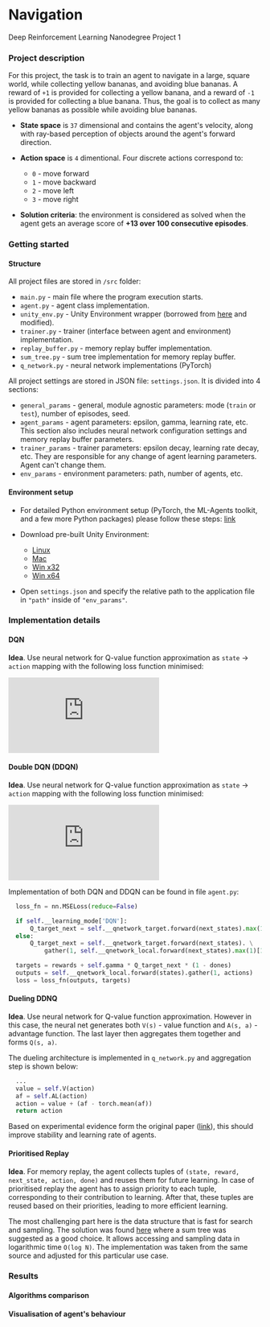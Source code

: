 # Navigation
Deep Reinforcement Learning Nanodegree Project 1

### Project description

For this project, the task is to train an agent to navigate in a large, square world, while collecting yellow bananas, and avoiding blue bananas. A reward of `+1` is provided for collecting a yellow banana, and a reward of `-1` is provided for collecting a blue banana. Thus, the goal is to collect as many yellow bananas as possible while avoiding blue bananas.

- **State space** is `37` dimensional and contains the agent's velocity, along with ray-based perception of objects around the agent's forward direction. 

- **Action space** is `4` dimentional. Four discrete actions correspond to:
  - `0` - move forward
  - `1` - move backward
  - `2` - move left
  - `3` - move right

- **Solution criteria**: the environment is considered as solved when the agent gets an average score of **+13 over 100 consecutive episodes**.

### Getting started

#### Structure

All project files are stored in `/src` folder:
- `main.py` - main file where the program execution starts.
- `agent.py` - agent class implementation.
- `unity_env.py` - Unity Environment wrapper (borrowed from [here](https://github.com/Unity-Technologies/ml-agents/blob/master/gym-unity/gym_unity/envs/unity_env.py) and modified).
- `trainer.py` - trainer (interface between agent and environment) implementation.
- `replay_buffer.py` - memory replay buffer implementation.
- `sum_tree.py` - sum tree implementation for memory replay buffer.
- `q_network.py` - neural network implementations (PyTorch)

All project settings are stored in JSON file: `settings.json`. It is divided into 4 sections: 
- `general_params` - general, module agnostic parameters: mode (`train` or `test`), number of episodes, seed.
- `agent_params` - agent parameters: epsilon, gamma, learning rate, etc. This section also includes neural network configuration settings and memory replay buffer parameters.
- `trainer_params` - trainer parameters: epsilon decay, learning rate decay, etc. They are responsible for any change of agent learning parameters. Agent can't change them.
- `env_params` - environment parameters: path, number of agents, etc.

#### Environment setup

- For detailed Python environment setup (PyTorch, the ML-Agents toolkit, and a few more Python packages) please follow these steps: [link](https://github.com/udacity/deep-reinforcement-learning#dependencies)

- Download pre-built Unity Environment:
  - [Linux](https://s3-us-west-1.amazonaws.com/udacity-drlnd/P1/Banana/Banana_Linux.zip)
  - [Mac](https://s3-us-west-1.amazonaws.com/udacity-drlnd/P1/Banana/Banana.app.zip)
  - [Win x32](https://s3-us-west-1.amazonaws.com/udacity-drlnd/P1/Banana/Banana_Windows_x86.zip)
  - [Win x64](https://s3-us-west-1.amazonaws.com/udacity-drlnd/P1/Banana/Banana_Windows_x86_64.zip)

 - Open `settings.json` and specify the relative path to the application file in `"path"` inside of `"env_params"`.

### Implementation details


#### DQN

**Idea**. Use neural network for Q-value function approximation as `state` -> `action` mapping with the following loss function minimised:

![equation](http://latex.codecogs.com/gif.latex?MSE%28r_%7Bt&plus;1%7D&plus;%5Cgamma%20%5Cmax_%7Ba%7DQ%5Et%28s_%7Bt&plus;1%7D%2C%20a%29-Q%28s_%7Bt%7D%2C%20a_%7Bt%7D%29%29)

#### Double DQN (DDQN)

**Idea**. Use neural network for Q-value function approximation as `state` -> `action` mapping with the following loss function minimised:

![equation](http://latex.codecogs.com/gif.latex?MSE%28r_%7Bt&plus;1%7D&plus;%5Cgamma%20Q%5Et%28s_%7Bt&plus;1%7D%2C%20%5Carg%5Cmax_%7Ba%7DQ%28s_%7Bt&plus;1%7D%2C%20a%29%29-Q%28s_%7Bt%7D%2C%20a_%7Bt%7D%29%29)

Implementation of both DQN and DDQN can be found in file `agent.py`:

```python
  loss_fn = nn.MSELoss(reduce=False)

  if self.__learning_mode['DQN']:
      Q_target_next = self.__qnetwork_target.forward(next_states).max(1)[0].unsqueeze(1).detach()
  else:
      Q_target_next = self.__qnetwork_target.forward(next_states). \
          gather(1, self.__qnetwork_local.forward(next_states).max(1)[1].unsqueeze(1)).detach()

  targets = rewards + self.gamma * Q_target_next * (1 - dones)
  outputs = self.__qnetwork_local.forward(states).gather(1, actions)
  loss = loss_fn(outputs, targets)
```

#### Dueling DDNQ

**Idea**. Use neural network for Q-value function approximation. However in this case, the neural net generates both `V(s)` - value function and `A(s, a)` - advantage function. The last layer then aggregates them together and forms `Q(s, a)`.

The dueling architecture is implemented in `q_network.py` and aggregation step is shown below: 

```python
  ...
  value = self.V(action)
  af = self.AL(action)
  action = value + (af - torch.mean(af))
  return action
```

Based on experimental evidence form the original paper ([link](https://arxiv.org/abs/1511.06581)), this should improve stability and learning rate of agents. 


#### Prioritised Replay

**Idea**. For memory replay, the agent collects tuples of `(state, reward, next_state, action, done)` and reuses them for future learning. In case of prioritised replay the agent has to assign priority to each tuple, corresponding to their contribution to learning. After that, these tuples are reused based on their priorities, leading to more efficient learning.

The most challenging part here is the data structure that is fast for search and sampling. The solution was found [here](https://jaromiru.com/2016/11/07/lets-make-a-dqn-double-learning-and-prioritized-experience-replay/) where a sum tree was suggested as a good choice. It allows accessing and sampling data in logarithmic time `O(log N)`. The implementation was taken from the same source and adjusted for this particular use case.

### Results

#### Algorithms comparison

#### Visualisation of agent's behaviour
